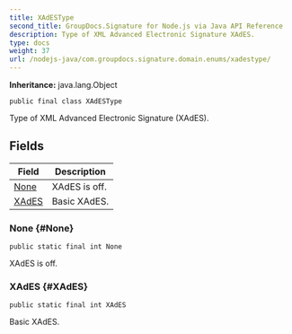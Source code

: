```yaml
---
title: XAdESType
second_title: GroupDocs.Signature for Node.js via Java API Reference
description: Type of XML Advanced Electronic Signature XAdES.
type: docs
weight: 37
url: /nodejs-java/com.groupdocs.signature.domain.enums/xadestype/
---
```

**Inheritance:**
java.lang.Object
```
public final class XAdESType
```

Type of XML Advanced Electronic Signature (XAdES).
## Fields

| Field | Description |
| --- | --- |
| [None](#None) | XAdES is off. |
| [XAdES](#XAdES) | Basic XAdES. |
### None {#None}
```
public static final int None
```


XAdES is off.

### XAdES {#XAdES}
```
public static final int XAdES
```


Basic XAdES.

